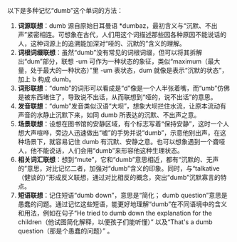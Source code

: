 以下是多种记忆“dumb”这个单词的方法：
1. **词源联想**：dumb 源自原始日耳曼语 *dumbaz，最初含义与“沉默、不出声”紧密相连。可想象在古代，人们用这个词描述那些因各种原因不能说话的人，这种词源上的追溯能加深对“哑的、沉默的”含义的理解。
2. **词根词缀联想**：虽然“dumb”没有常见的词根词缀，但可以将其拆解出“dum”部分，联想 -um 可作为一种状态的象征，类似“maximum（最大量，处于最大的一种状态）”里 -um 表状态，dum 就像是表示“沉默的状态”，加上 b 构成 dumb。
3. **词形联想**：“dumb”的词形可以看成是“d”像是一个人半张着嘴，而“umb”仿佛是被东西堵住了，导致说不出话，从而联想到“哑的，说不出话”的意思。
4. **发音联想**：“dumb”发音类似汉语“大坝”，想象大坝拦住水流，让原本流动有声音的水静止沉默下来，如同 dumb 所表达的沉默、不出声之意。
5. **场景联想**：设想在图书馆的安静区域，有个标志写着“保持安静”，这时一个人想大声喧哗，旁边人迅速做出“嘘”的手势并说“dumb”，示意他别出声，在这种场景下，就容易记住 dumb 有沉默、安静之意。也可以想象遇到一个聋哑人，他不能说话，人们会用“dumb”来形容他这种生理状态。
6. **相关词汇联想**：想到“mute”，它和“dumb”意思相近，都有“沉默的、无声的”意思，对比记忆二者，加强对“dumb”含义的印象。同时，与“talkative（健谈的）”形成反义联想，通过对比相反的概念，突出“dumb”沉默寡言的特点。 
7. **短语联想**：记住短语“dumb down”，意思是“简化； dumb question”意思是愚蠢的问题。通过记忆这些短语，能更好地理解“dumb”在不同语境中的含义和用法，例如在句子“He tried to dumb down the explanation for the children（他试图简化解释，以便孩子们能听懂）” 以及“That's a dumb question（那是个愚蠢的问题）” 。 
